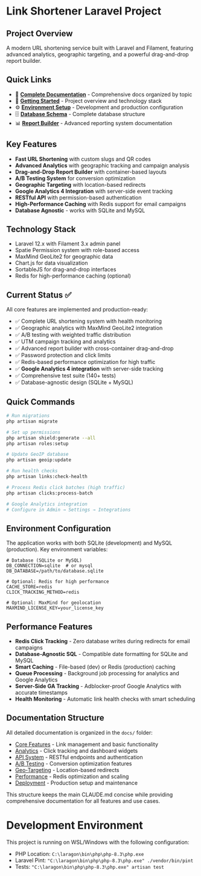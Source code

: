 # Link Shortener Laravel Project

## Project Overview
A modern URL shortening service built with Laravel and Filament, featuring advanced analytics, geographic targeting, and a powerful drag-and-drop report builder.

## Quick Links
- 📖 **[Complete Documentation](docs/README.md)** - Comprehensive docs organized by topic
- 🚀 **[Getting Started](docs/overview.md)** - Project overview and technology stack
- ⚙️ **[Environment Setup](docs/environment.md)** - Development and production configuration
- 🗄️ **[Database Schema](docs/database.md)** - Complete database structure
- 📊 **[Report Builder](docs/reports.md)** - Advanced reporting system documentation

## Key Features
- **Fast URL Shortening** with custom slugs and QR codes
- **Advanced Analytics** with geographic tracking and campaign analysis
- **Drag-and-Drop Report Builder** with container-based layouts
- **A/B Testing System** for conversion optimization
- **Geographic Targeting** with location-based redirects
- **Google Analytics 4 Integration** with server-side event tracking
- **RESTful API** with permission-based authentication
- **High-Performance Caching** with Redis support for email campaigns
- **Database Agnostic** - works with SQLite and MySQL

## Technology Stack
- Laravel 12.x with Filament 3.x admin panel
- Spatie Permission system with role-based access
- MaxMind GeoLite2 for geographic data
- Chart.js for data visualization
- SortableJS for drag-and-drop interfaces
- Redis for high-performance caching (optional)

## Current Status ✅
All core features are implemented and production-ready:
- ✅ Complete URL shortening system with health monitoring
- ✅ Geographic analytics with MaxMind GeoLite2 integration
- ✅ A/B testing with weighted traffic distribution
- ✅ UTM campaign tracking and analytics
- ✅ Advanced report builder with cross-container drag-and-drop
- ✅ Password protection and click limits
- ✅ Redis-based performance optimization for high traffic
- ✅ **Google Analytics 4 integration** with server-side tracking
- ✅ Comprehensive test suite (140+ tests)
- ✅ Database-agnostic design (SQLite + MySQL)

## Quick Commands
```bash
# Run migrations
php artisan migrate

# Set up permissions
php artisan shield:generate --all
php artisan roles:setup

# Update GeoIP database
php artisan geoip:update

# Run health checks
php artisan links:check-health

# Process Redis click batches (high traffic)
php artisan clicks:process-batch

# Google Analytics integration
# Configure in Admin → Settings → Integrations
```

## Environment Configuration
The application works with both SQLite (development) and MySQL (production). Key environment variables:

```env
# Database (SQLite or MySQL)
DB_CONNECTION=sqlite  # or mysql
DB_DATABASE=/path/to/database.sqlite

# Optional: Redis for high performance
CACHE_STORE=redis
CLICK_TRACKING_METHOD=redis

# Optional: MaxMind for geolocation
MAXMIND_LICENSE_KEY=your_license_key
```

## Performance Features
- **Redis Click Tracking** - Zero database writes during redirects for email campaigns
- **Database-Agnostic SQL** - Compatible date formatting for SQLite and MySQL
- **Smart Caching** - File-based (dev) or Redis (production) caching
- **Queue Processing** - Background job processing for analytics and Google Analytics
- **Server-Side GA Tracking** - Adblocker-proof Google Analytics with accurate timestamps
- **Health Monitoring** - Automatic link health checks with smart scheduling

## Documentation Structure
All detailed documentation is organized in the `docs/` folder:
- [Core Features](docs/features.md) - Link management and basic functionality
- [Analytics](docs/analytics.md) - Click tracking and dashboard widgets
- [API System](docs/api.md) - RESTful endpoints and authentication
- [A/B Testing](docs/ab-testing.md) - Conversion optimization features
- [Geo-Targeting](docs/geo-targeting.md) - Location-based redirects
- [Performance](docs/performance.md) - Redis optimization and scaling
- [Deployment](docs/deployment.md) - Production setup and maintenance

This structure keeps the main CLAUDE.md concise while providing comprehensive documentation for all features and use cases.

# Development Environment
This project is running on WSL/Windows with the following configuration:
- PHP Location: `C:\laragon\bin\php\php-8.3\php.exe`
- Laravel Pint: `"C:\laragon\bin\php\php-8.3\php.exe" ./vendor/bin/pint`
- Tests: `"C:\laragon\bin\php\php-8.3\php.exe" artisan test`